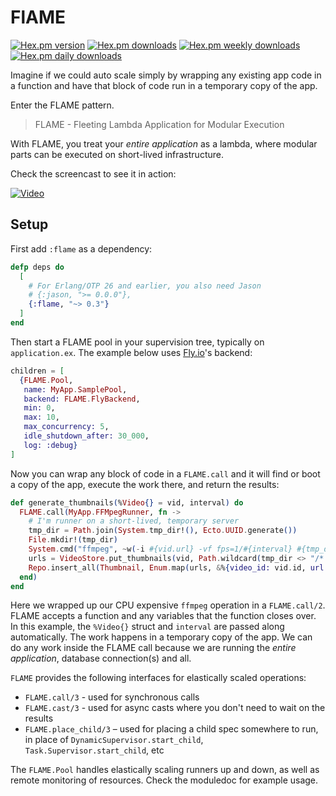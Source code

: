 # FlAME

[![Hex.pm version](https://img.shields.io/hexpm/v/flame.svg)](https://hex.pm/packages/flame)
[![Hex.pm downloads](https://img.shields.io/hexpm/dt/flame.svg)](https://hex.pm/packages/flame)
[![Hex.pm weekly downloads](https://img.shields.io/hexpm/dw/flame.svg)](https://hex.pm/packages/flame)
[![Hex.pm daily downloads](https://img.shields.io/hexpm/dd/flame.svg)](https://hex.pm/packages/flame)

Imagine if we could auto scale simply by wrapping any existing app code in a function and have that block of code run in a temporary copy of the app.

Enter the FLAME pattern.

> FLAME - Fleeting Lambda Application for Modular Execution

With FLAME, you treat your _entire application_ as a lambda, where modular parts can be executed on short-lived infrastructure.

Check the screencast to see it in action:

[![Video](https://img.youtube.com/vi/l1xt_rkWdic/maxresdefault.jpg)](https://www.youtube.com/watch?v=l1xt_rkWdic)

## Setup

First add `:flame` as a dependency:

```elixir
defp deps do
  [
    # For Erlang/OTP 26 and earlier, you also need Jason
    # {:jason, ">= 0.0.0"},
    {:flame, "~> 0.3"}
  ]
end
```

Then start a FLAME pool in your supervision tree, typically on `application.ex`. The example below uses [Fly.io](https://fly.io/)'s backend:

```elixir
children = [
  {FLAME.Pool,
   name: MyApp.SamplePool,
   backend: FLAME.FlyBackend,
   min: 0,
   max: 10,
   max_concurrency: 5,
   idle_shutdown_after: 30_000,
   log: :debug}
]
```

Now you can wrap any block of code in a `FLAME.call` and it will find or boot a copy of the app, execute the work there, and return the results:

```elixir
def generate_thumbnails(%Video{} = vid, interval) do
  FLAME.call(MyApp.FFMpegRunner, fn ->
    # I'm runner on a short-lived, temporary server
    tmp_dir = Path.join(System.tmp_dir!(), Ecto.UUID.generate())
    File.mkdir!(tmp_dir)
    System.cmd("ffmpeg", ~w(-i #{vid.url} -vf fps=1/#{interval} #{tmp_dir}/%02d.png))
    urls = VideoStore.put_thumbnails(vid, Path.wildcard(tmp_dir <> "/*.png"))
    Repo.insert_all(Thumbnail, Enum.map(urls, &%{video_id: vid.id, url: &1}))
  end)
end
```

Here we wrapped up our CPU expensive `ffmpeg` operation in a `FLAME.call/2`. FLAME accepts a function and any variables that the function closes over. In this example, the `%Video{}` struct and `interval` are passed along automatically. The work happens in a temporary copy of the app. We can do any work inside the FLAME call because we are running the _entire application_, database connection(s) and all.

`FLAME` provides the following interfaces for elastically scaled operations:

- `FLAME.call/3` - used for synchronous calls
- `FLAME.cast/3` - used for async casts where you don't need to wait on the results
- `FLAME.place_child/3` – used for placing a child spec somewhere to run, in place of `DynamicSupervisor.start_child`, `Task.Supervisor.start_child`, etc

The `FLAME.Pool` handles elastically scaling runners up and down, as well as remote monitoring of resources. Check the moduledoc for example usage.
